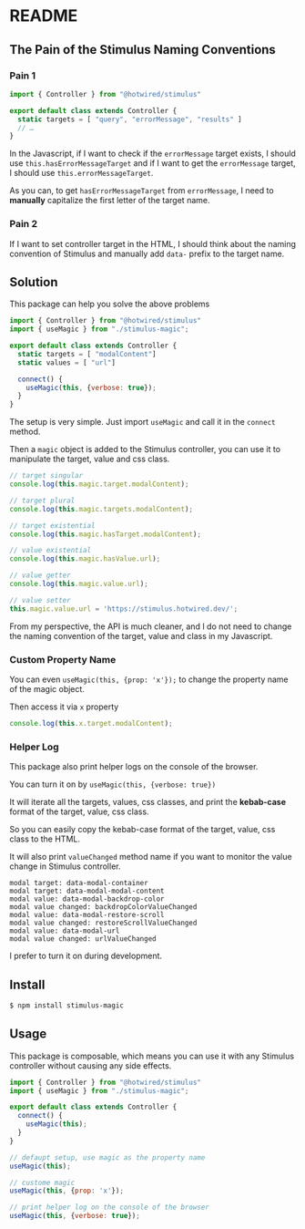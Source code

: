 # README

## The Pain of the Stimulus Naming Conventions

### Pain 1

```js
import { Controller } from "@hotwired/stimulus"

export default class extends Controller {
  static targets = [ "query", "errorMessage", "results" ]
  // …
}
```

In the Javascript, if I want to check if the `errorMessage` target exists, I should use `this.hasErrorMessageTarget` and if I want to get the `errorMessage` target, I should use `this.errorMessageTarget`. 

As you can, to get `hasErrorMessageTarget` from `errorMessage`, I need to **manually** capitalize the first letter of the target name.

### Pain 2

If I want to set controller target in the HTML, I should think about the naming convention of Stimulus and manually add `data-` prefix to the target name.

## Solution

This package can help you solve the above problems

```js
import { Controller } from "@hotwired/stimulus"
import { useMagic } from "./stimulus-magic";

export default class extends Controller {
  static targets = [ "modalContent"]
  static values = [ "url"]

  connect() {
    useMagic(this, {verbose: true});
  }
}
```

The setup is very simple. Just import `useMagic` and call it in the `connect` method. 

Then a `magic` object is added to the Stimulus controller, you can use it to manipulate the target, value and css class.

```js
// target singular 
console.log(this.magic.target.modalContent);

// target plural
console.log(this.magic.targets.modalContent);

// target existential
console.log(this.magic.hasTarget.modalContent);

// value existential
console.log(this.magic.hasValue.url);

// value getter
console.log(this.magic.value.url);

// value setter
this.magic.value.url = 'https://stimulus.hotwired.dev/';
```

From my perspective, the API is much cleaner, and I do not need to change the naming convention of the target, value and class in my Javascript.

### Custom Property Name

You can even `useMagic(this, {prop: 'x'});` to change the property name of the magic object.

Then access it via `x` property

```js
console.log(this.x.target.modalContent);
```

### Helper Log

This package also print helper logs on the console of the browser. 

You can turn it on by `useMagic(this, {verbose: true})`

It will iterate all the targets, values, css classes, and print the **kebab-case** format of the target, value, css class.

So you can easily copy the kebab-case format of the target, value, css class to the HTML.

It will also print `valueChanged` method name if you want to monitor the value change in Stimulus controller.

```
modal target: data-modal-container
modal target: data-modal-modal-content
modal value: data-modal-backdrop-color
modal value changed: backdropColorValueChanged
modal value: data-modal-restore-scroll
modal value changed: restoreScrollValueChanged
modal value: data-modal-url
modal value changed: urlValueChanged
```

I prefer to turn it on during development.

## Install

```bash
$ npm install stimulus-magic
```

## Usage

This package is composable, which means you can use it with any Stimulus controller without causing any side effects.

```js
import { Controller } from "@hotwired/stimulus"
import { useMagic } from "./stimulus-magic";

export default class extends Controller {
  connect() {
    useMagic(this);
  }
}
```

```js
// defaupt setup, use magic as the property name
useMagic(this);

// custome magic
useMagic(this, {prop: 'x'});

// print helper log on the console of the browser
useMagic(this, {verbose: true});
```
